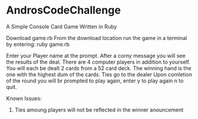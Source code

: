 # AndrosCodeChallenge
A Simple Console Card Game Written in Ruby

Download game.rb
From the download location run the game in a terminal by entering: ruby game.rb

Enter your Player name at the prompt. 
After a corny message you will see the results of the deal. 
There are 4 computer players in addition to yourself. 
You will each be dealt 2 cards from a 52 card deck.
The winning hand is the one with the highest dum of the cards. 
Ties go to the dealer
Upon comletion of the round you will br prompted to play again, enter y to play again n to quit. 

Known Issues:
1. Ties amoung players will not be reflected in the winner anouncement 
